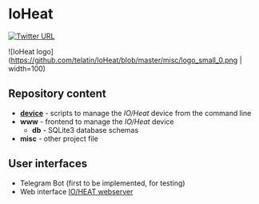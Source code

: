 # IoHeat

[![Twitter URL](https://img.shields.io/badge/Twitter-IoHeat-blue.svg)](https://twitter.com/hashtag/IoHeat)

![IoHeat logo](https://github.com/telatin/IoHeat/blob/master/misc/logo_small_0.png | width=100)


## Repository content
 - **[device](device/README.md)** - scripts to manage the _IO/Heat_ device from the command line
 - **www** - frontend to manage the _IO/Heat_ device
   - **db** - SQLite3 database schemas
 - **misc** - other project file

## User interfaces
 - Telegram Bot (first to be implemented, for testing)
 - Web interface [IO/HEAT webserver](https://seq.space/apps/ioheat/)
